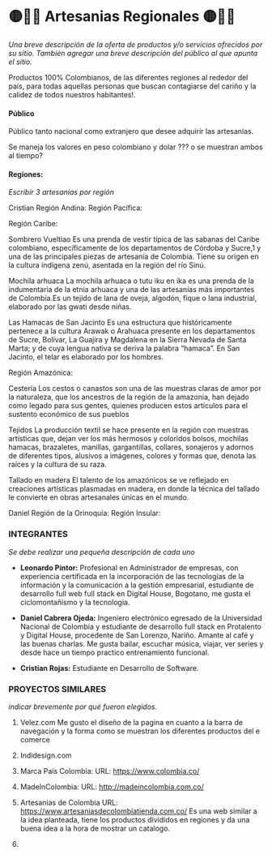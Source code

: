 # 🟡🔵🔴 Artesanias Regionales 🟡🔵🔴

 _Una breve descripción de la oferta de productos y/o servicios ofrecidos por su sitio. También agregar una breve descripción del público al que apunta el sitio._

Productos 100% Colombianos, de las diferentes regiones al rededor del país, para todas aquellas personas que buscan contagiarse del cariño y la calidez de todos nuestros habitantes!.

#### Público
Público tanto nacional como extranjero que desee adquirir las artesanías.

Se maneja los valores en peso colombiano y dolar ??? o se muestran ambos al tiempo?


#### Regiones:

_Escribir 3 artesanías por región_

Cristian
Región Andina:
Región Pacífica:

Región Caribe:

Sombrero Vueltiao
Es una prenda de vestir típica de las sabanas del Caribe colombiano, específicamente de los departamentos de Córdoba y Sucre,1​ y una de las principales piezas de artesanía de Colombia. Tiene su origen en la cultura indígena zenú, asentada en la región del río Sinú.

Mochila arhuaca
La mochila arhuaca o tutu iku en ika es una prenda de la indumentaria de la etnia arhuaca y una de las artesanías más importantes de Colombia.​​Es un tejido de lana de oveja, algodón, fique o lana industrial, elaborado por las gwati desde niñas.

Las Hamacas de San Jacinto
Es una estructura que históricamente pertenece a la cultura Arawak o Arahuaca presente en los departamentos de Sucre, Bolívar, La Guajira y Magdalena en la Sierra Nevada de Santa Marta; y de cuya lengua nativa se deriva la palabra “hamaca”. En San Jacinto, el telar es elaborado por los hombres.

Región Amazónica:

Cestería
Los cestos o canastos son una de las muestras claras de amor por la naturaleza, que los ancestros de la región de la amazonia, han dejado como legado para sus gentes, quienes producen estos artículos para el sustento económico de sus pueblos

Tejidos
La producción textil se hace presente en la región con muestras artísticas que, dejan ver los más hermosos y coloridos bolsos, mochilas hamacas, brazaletes, manillas, gargantillas, collares, sonajeros y adornos de diferentes tipos, alusivos a imágenes, colores y formas que, denota las raíces y la cultura de su raza.

Tallado en madera
El talento de los amazónicos se ve reflejado en creaciones artísticas plasmadas en madera, en donde la técnica del tallado le convierte en obras artesanales únicas en el mundo.

Daniel
Región de la Orinoquía:
Región Insular:


### INTEGRANTES

_Se debe realizar una pequeña descripción de cada uno_

- **Leonardo Pintor:** Profesional en Administrador de empresas, con experiencia certificada en la incorporación de las tecnologías de la información y la comunicación a la gestión empresarial, estudiante de desarrollo full web full stack en Digital House, Bogotano, me gusta el ciclomontañismo y la tecnologia.

- **Daniel Cabrera Ojeda:** Ingeniero electrónico egresado de la Universidad Nacional de Colombia y estudiante de desarrollo full stack en Protalento y Digital House, procedente de San Lorenzo, Nariño. Amante al café y las buenas charlas. Me gusta bailar, escuchar música, viajar, ver series y desde hace un tiempo practico entrenamiento funcional.     

- **Cristian Rojas:** Estudiante en Desarrollo de Software.

### PROYECTOS SIMILARES

_indicar brevemente por qué fueron elegidos._

1. Velez.com
    Me gusto el diseño de la pagina en cuanto a la barra de navegación y la forma como se muestran los diferentes productos del e comerce

2. Indidesign.com

3. Marca País Colombia: 
    URL: https://www.colombia.co/

4. MadeInColombia: 
    URL: http://madeincolombia.com.co/

5. Artesanias de Colombia
    URL: https://www.artesaniasdecolombiatienda.com.co/
    Es una web similar a la idea planteada, tiene los productos divididos en regiones y da una buena idea a la hora de mostrar un catalogo.

6.

